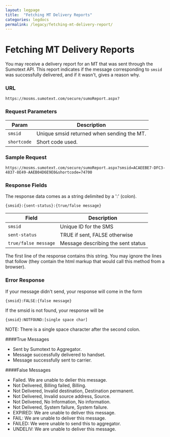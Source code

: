 ```yaml
---
layout: legpage
title:  "Fetching MT Delivery Reports"
categories: legdocs
permalink: /legacy/fetching-mt-delivery-report/
---
```


Fetching MT Delivery Reports
========

You may receive a delivery report for an MT that was sent through the Sumotext API. This report indicates if the message corresponding to `smsid` was successfully delivered, and if it wasn't, gives a reason why.

### URL
<pre class="code"><code>https://mosms.sumotext.com/secure/sumoReport.aspx?</code></pre>

### Request Parameters
Param | Description
--- | --- 
`smsid` | Unique smsid returned when sending the MT.
`shortcode` | Short code used.

### Sample Request
<pre class="code"><code>https://mosms.sumotext.com/secure/sumoReport.aspx?smsid=ACAEEBE7-DFC3-4837-8E49-AAEB04D6E9E0&shortcode=74700
</code></pre>

### Response Fields
The response data comes as a string delimited by a ':' (colon). 
<pre class="code"><code>{smsid}:{sent-status}:{true/false message}</code></pre>

Field | Description
--- | --- 
`smsid` | Unique ID for the SMS
`sent-status` | TRUE if sent, FALSE otherwise
`true/false message` | Message describing the sent status

The first line of the response contains this string. You may ignore the lines that follow (they contain the html markup that would call this method from a browser).

### Error Response

If your message didn't send, your response will come in the form
<pre class="code"><code>{smsid}:FALSE:{false message}</code></pre>

If the smsid is not found, your response will be
<pre class="code"><code>{smsid}:NOTFOUND:[single space char]</code></pre>

NOTE: There is a single space character after the second colon. 

####True Messages
* Sent by Sumotext to Aggregator.
* Message successfully delivered to handset.
* Message successfully sent to carrier.

####False Messages
* Failed. We are unable to delier this message.
* Not Delivered, Billing failed, Billing.
* Not Delivered, Invalid destination, Destination permanent.
* Not Delivered, Invalid source address, Source.
* Not Delivered, No Information, No information.
* Not Delivered, System failure, System failure.
* EXPIRED: We are unable to deliver this message.
* FAIL: We are unable to deliver this message.
* FAILED: We were unable to send this to aggregator.
* UNDELIV: We are unable to deliver this message.
